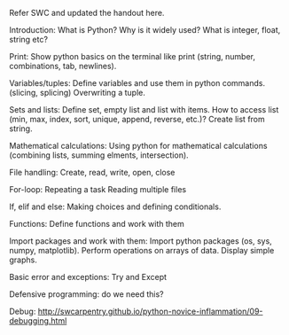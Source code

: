 Refer SWC and updated the handout here.

Introduction:
What is Python? Why is it widely used?
What is integer, float, string etc?

Print:
Show python basics on the terminal like print (string, number, combinations, tab, newlines).

Variables/tuples:
Define variables and use them in python commands. (slicing, splicing)
Overwriting a tuple.

Sets and lists:
Define set, empty list and list with items. How to access list (min, max, index, sort, unique, append, reverse,  etc.)?
Create list from string.

Mathematical calculations:
Using python for mathematical calculations (combining lists, summing elments, intersection).

File handling:
Create, read, write, open, close

For-loop:
Repeating a task
Reading multiple files

If, elif and else:
Making choices and defining conditionals.

Functions:
Define functions and work with them

Import packages and work with them:
Import python packages (os, sys, numpy, matplotlib).
Perform operations on arrays of data.
Display simple graphs.

Basic error and exceptions: Try and Except

Defensive programming: do we need this?

Debug:
http://swcarpentry.github.io/python-novice-inflammation/09-debugging.html



